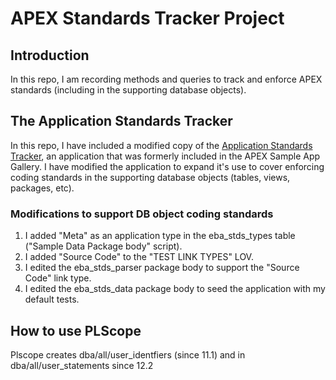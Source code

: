 # APEX Standards Tracker Project

## Introduction

In this repo, I am recording methods and queries to track and enforce APEX standards (including in the supporting database objects).

## The Application Standards Tracker

In this repo, I have included a modified copy of the [Application Standards Tracker](apex/f128.sql), an application that was formerly included in the APEX Sample App Gallery. I have modified the application to expand it's use to cover enforcing coding standards in the supporting database objects (tables, views, packages, etc).

### Modifications to support DB object coding standards

1. I added "Meta" as an application type in the eba_stds_types table ("Sample Data Package body" script).
2. I added "Source Code" to the "TEST LINK TYPES" LOV.
3. I edited the eba_stds_parser package body to support the "Source Code" link type.
3. I edited the eba_stds_data package body to seed the application with my default tests.


## How to use PLScope

Plscope creates dba/all/user_identfiers (since 11.1) and in dba/all/user_statements since 12.2